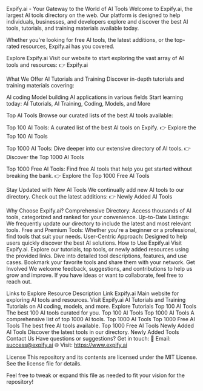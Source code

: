 Expify.ai - Your Gateway to the World of AI Tools
Welcome to Expify.ai, the largest AI tools directory on the web. Our platform is designed to help individuals, businesses, and developers explore and discover the best AI tools, tutorials, and training materials available today.

Whether you're looking for free AI tools, the latest additions, or the top-rated resources, Expify.ai has you covered.

Explore Expify.ai
Visit our website to start exploring the vast array of AI tools and resources: 👉 Expify.ai

What We Offer
AI Tutorials and Training
Discover in-depth tutorials and training materials covering:

AI coding
Model building
AI applications in various fields
Start learning today: AI Tutorials, AI Training, Coding, Models, and More

Top AI Tools
Browse our curated lists of the best AI tools available:

Top 100 AI Tools: A curated list of the best AI tools on Expify.
👉 Explore the Top 100 AI Tools

Top 1000 AI Tools: Dive deeper into our extensive directory of AI tools.
👉 Discover the Top 1000 AI Tools

Top 1000 Free AI Tools: Find free AI tools that help you get started without breaking the bank.
👉 Explore the Top 1000 Free AI Tools

Stay Updated with New AI Tools
We continually add new AI tools to our directory. Check out the latest additions:
👉 Newly Added AI Tools

Why Choose Expify.ai?
Comprehensive Directory: Access thousands of AI tools, categorized and ranked for your convenience.
Up-to-Date Listings: We frequently update our directory to include the latest and most relevant tools.
Free and Premium Tools: Whether you're a beginner or a professional, find tools that suit your needs.
User-Centric Approach: Designed to help users quickly discover the best AI solutions.
How to Use Expify.ai
Visit Expify.ai.
Explore our tutorials, top tools, or newly added resources using the provided links.
Dive into detailed tool descriptions, features, and use cases.
Bookmark your favorite tools and share them with your network.
Get Involved
We welcome feedback, suggestions, and contributions to help us grow and improve. If you have ideas or want to collaborate, feel free to reach out.

Links to Explore
Resource	Description	Link
Expify.ai	Main website for exploring AI tools and resources.	Visit Expify.ai
AI Tutorials and Training	Tutorials on AI coding, models, and more.	Explore Tutorials
Top 100 AI Tools	The best 100 AI tools curated for you.	Top 100 AI Tools
Top 1000 AI Tools	A comprehensive list of top 1000 AI tools.	Top 1000 AI Tools
Top 1000 Free AI Tools	The best free AI tools available.	Top 1000 Free AI Tools
Newly Added AI Tools	Discover the latest tools in our directory.	Newly Added Tools
Contact Us
Have questions or suggestions? Get in touch:
📧 Email: success@expify.ai
🌐 Visit: https://www.expify.ai

License
This repository and its contents are licensed under the MIT License. See the license file for details.

Feel free to tweak or expand this file as needed to fit your vision for the repository!
